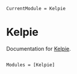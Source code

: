 ```@meta
CurrentModule = Kelpie
```

# Kelpie

Documentation for [Kelpie](https://github.com/MillironX/Kelpie.jl).

```@index
```

```@autodocs
Modules = [Kelpie]
```
